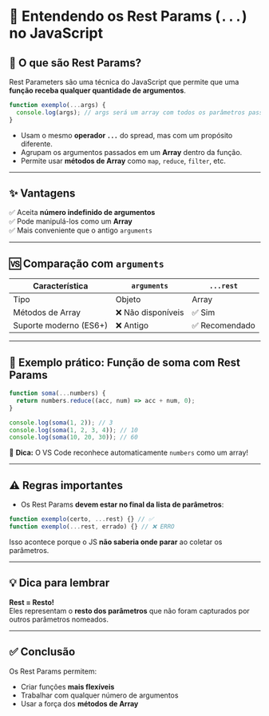 # 🚀 Entendendo os Rest Params (`...`) no JavaScript

## 🧠 O que são Rest Params?

Rest Parameters são uma técnica do JavaScript que permite que uma **função receba qualquer quantidade de argumentos**.

```js
function exemplo(...args) {
  console.log(args); // args será um array com todos os parâmetros passados
}
```

- Usam o mesmo **operador `...`** do spread, mas com um propósito diferente.
- Agrupam os argumentos passados em um **Array** dentro da função.
- Permite usar **métodos de Array** como `map`, `reduce`, `filter`, etc.

---

## ✨ Vantagens

✅ Aceita **número indefinido de argumentos**  
✅ Pode manipulá-los como um **Array**  
✅ Mais conveniente que o antigo `arguments`

---

## 🆚 Comparação com `arguments`

| Característica           | `arguments`            | `...rest`                     |
|--------------------------|------------------------|-------------------------------|
| Tipo                     | Objeto                 | Array                         |
| Métodos de Array         | ❌ Não disponíveis      | ✅ Sim                         |
| Suporte moderno (ES6+)   | ❌ Antigo               | ✅ Recomendado                 |

---

## 🧪 Exemplo prático: Função de soma com Rest Params

```js
function soma(...numbers) {
  return numbers.reduce((acc, num) => acc + num, 0);
}

console.log(soma(1, 2)); // 3
console.log(soma(1, 2, 3, 4)); // 10
console.log(soma(10, 20, 30)); // 60
```

🧠 **Dica:** O VS Code reconhece automaticamente `numbers` como um array!

---

## ⚠️ Regras importantes

- Os Rest Params **devem estar no final da lista de parâmetros**:

```js
function exemplo(certo, ...rest) {} // ✅
function exemplo(...rest, errado) {} // ❌ ERRO
```

Isso acontece porque o JS **não saberia onde parar** ao coletar os parâmetros.

---

## 💡 Dica para lembrar

**Rest = Resto!**  
Eles representam o **resto dos parâmetros** que não foram capturados por outros parâmetros nomeados.

---

## ✅ Conclusão

Os Rest Params permitem:

- Criar funções **mais flexíveis**
- Trabalhar com qualquer número de argumentos
- Usar a força dos **métodos de Array**
